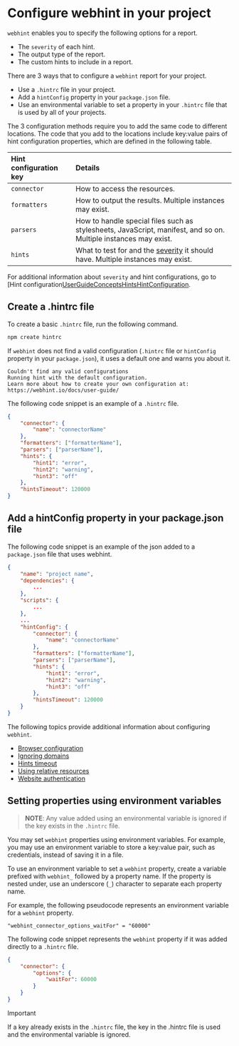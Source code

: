 # Configure webhint in your project

`webhint` enables you to specify the following options for a report.

*   The `severity` of each hint.
*   The output type of the report.
*   The custom hints to include in a report.

There are 3 ways that to configure a  `webhint` report for your project.

*   Use a `.hintrc` file in your project.
*   Add a `hintConfig` property in your `package.json` file.
*   Use an environmental variable to set a property in your `.hintrc` file that is used by all of your projects.

The 3 configuration methods require you to add the same code to different locations. The code that you add to the locations include key:value pairs of hint configuration properties, which are defined in the following table.

| Hint configuration key | Details |
|:--- |:--- |
| `connector` | How to access the resources. |
| `formatters` | How to output the results.  Multiple instances may exist. |
| `parsers` | How to handle special files such as stylesheets, JavaScript, manifest, and so on.  Multiple instances may exist. |
| `hints` | What to test for and the [severity][UserGuideConceptsHintsHintConfiguration] it should have.  Multiple instances may exist. |

For additional information about `severity` and hint configurations, go to [Hint configuration[UserGuideConceptsHintsHintConfiguration].

## Create a .hintrc file

To create a basic `.hintrc` file, run the following command.

```bash
npm create hintrc
```

If `webhint` does not find a valid configuration \(`.hintrc` file or `hintConfig` property in your `package.json`\), it uses a default one and warns you about it.

```shell
Couldn't find any valid configurations
Running hint with the default configuration.
Learn more about how to create your own configuration at:
https://webhint.io/docs/user-guide/
```

The following code snippet is an example of a `.hintrc` file.

```json
{
    "connector": {
        "name": "connectorName"
    },
    "formatters": ["formatterName"],
    "parsers": ["parserName"],
    "hints": {
        "hint1": "error",
        "hint2": "warning",
        "hint3": "off"
    },
    "hintsTimeout": 120000
}
```

## Add a hintConfig property in your package.json file

The following code snippet is an example of the json added to a `package.json` file that uses webhint.

```json
{
    "name": "project name",
    "dependencies": {
        ...
    },
    "scripts": {
        ...
    },
    ...
    "hintConfig": {
        "connector": {
            "name": "connectorName"
        },
        "formatters": ["formatterName"],
        "parsers": ["parserName"],
        "hints": {
            "hint1": "error",
            "hint2": "warning",
            "hint3": "off"
        },
        "hintsTimeout": 120000
    }
}
```

The following topics provide additional information about configuring `webhint`.

*    [Browser configuration][UserGuideConfiguringWebhintBrowserConfiguration]
*    [Ignoring domains][UserGuideConfiguringWebhintIgnoringDomains]
*    [Hints timeout][UserGuideConfiguringWebhintHintsTimeout]
*    [Using relative resources][UserGuideConfiguringWebhintUsingRelativeResources]
*    [Website authentication][UserGuideConfiguringWebhintWebsiteAuthentication]

## Setting properties using environment variables

> **NOTE**: Any value added using an environmental variable is ignored if the key exists in the `.hintrc` file.

You may set `webhint` properties using environment variables. For example, you may use an environment variable to store a key:value pair, such as credentials, instead of saving it in a file.

To use an environment variable to set a `webhint` property, create a variable prefixed with `webhint_` followed by a property name.  If the property is nested under, use an underscore \(`_`\) character to separate each property name.

For example, the following pseudocode represents an environment variable for a `webhint` property.

```text
"webhint_connector_options_waitFor" = "60000"
```

The following code snippet represents the `webhint` property if it was added directly to a `.hintrc` file.

```json
{
    "connector": {
        "options": {
            "waitFor": 60000
        }
    }
}
```

> [!IMPORTANT]
> If a key already exists in the `.hintrc` file, the key in the .hintrc file is used and the environmental variable is ignored.

<!-- links -->

[UserGuideConfiguringWebhintBrowserConfiguration]: ./browser-context.md "Browser configuration | webhint"
[UserGuideConfiguringWebhintIgnoringDomains]: ./ignoring-domains.md "Ignoring domains | webhint"
[UserGuideConfiguringWebhintHintsTimeout]: ./rules-timeout.md "Hints timeout | webhint"
[UserGuideConfiguringWebhintUsingRelativeResources]: ./using-relative-resources.md "Using relative resources | webhint"
[UserGuideConfiguringWebhintWebsiteAuthentication]: ./website-authentication.md "Website authentication | webhint"
[UserGuideConceptsHintsHintConfiguration]: ../concepts/hints.md#hint-configuration "Hint configuration - Hints | webhint"
